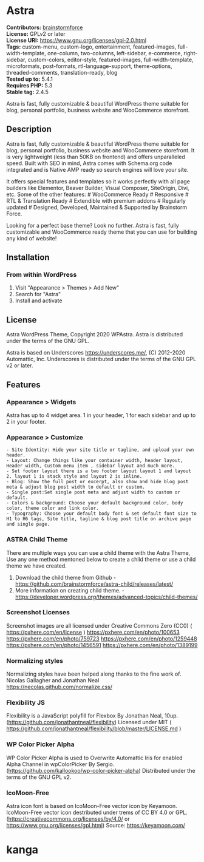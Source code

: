 # Astra #
**Contributors:** [brainstormforce](https://profiles.wordpress.org/brainstormforce)  
**License:** GPLv2 or later  
**License URI:** https://www.gnu.org/licenses/gpl-2.0.html  
**Tags:** custom-menu, custom-logo, entertainment, featured-images, full-width-template, one-column, two-columns, left-sidebar, e-commerce, right-sidebar, custom-colors, editor-style, featured-images, full-width-template, microformats, post-formats, rtl-language-support, theme-options, threaded-comments, translation-ready, blog  
**Tested up to:** 5.4.1  
**Requires PHP:** 5.3  
**Stable tag:** 2.4.5  

Astra is fast, fully customizable & beautiful WordPress theme suitable for blog, personal portfolio, business website and WooCommerce storefront.

## Description ##

Astra is fast, fully customizable & beautiful WordPress theme suitable for blog, personal portfolio, business website and WooCommerce storefront. It is very lightweight (less than 50KB on frontend) and offers unparalleled speed. Built with SEO in mind, Astra comes with Schema.org code integrated and is Native AMP ready so search engines will love your site. 

It offers special features and templates so it works perfectly with all page builders like Elementor, Beaver Builder, Visual Composer, SiteOrigin, Divi, etc. Some of the other features: # WooCommerce Ready # Responsive # RTL & Translation Ready # Extendible with premium addons # Regularly updated # Designed, Developed, Maintained & Supported by Brainstorm Force. 

Looking for a perfect base theme? Look no further. Astra is fast, fully customizable and WooCommerce ready theme that you can use for building any kind of website!

## Installation ##

### From within WordPress ###
1. Visit "Appearance > Themes > Add New"
2. Search for "Astra"
3. Install and activate

## License ##

Astra WordPress Theme, Copyright 2020 WPAstra.
Astra is distributed under the terms of the GNU GPL.

Astra is based on Underscores https://underscores.me/, (C) 2012-2020 Automattic, Inc.
Underscores is distributed under the terms of the GNU GPL v2 or later.

## Features ##

### Appearance > Widgets ###
Astra has up to 4 widget area. 1 in your header, 1 for each sidebar and up to 2 in your footer.

### Appearance > Customize ###
	- Site Identity: Hide your site title or tagline, and upload your own header.
	- Layout: Change things like your container width, header layout, Header width, Custom menu item , sidebar layout and much more.
	- Set footer layout there is a two footer layout layout 1 and layout 2. layout 1 is stack style and layout 2 is inline.
	- Blog: Show the full post or excerpt, also show and hide blog post meta & adjust blog post width to default or custom.
	- Single post:Set single post meta and adjust width to custom or default.
	- Colors & background: Choose your default background color, body color, theme color and link color.
	- Typography: Choose your default body font & set default font size to H1 to H6 tags, Site title, tagline & blog post title on archive page and single page.

### ASTRA Child Theme ###

There are multiple ways you can use a child theme with the Astra Theme, Use any one method mentoned below to create a child theme or use a child theme we have created.

1. Download the child theme from Github - https://github.com/brainstormforce/astra-child/releases/latest/
2. More information on creating child theme. - https://developer.wordpress.org/themes/advanced-topics/child-themes/


### Screenshot Licenses ###

Screenshot images are all licensed under Creative Commons Zero (CC0) ( https://pxhere.com/en/license )
https://pxhere.com/en/photo/100653
https://pxhere.com/en/photo/759723
https://pxhere.com/en/photo/1259448
https://pxhere.com/en/photo/1456591
https://pxhere.com/en/photo/1389199


### Normalizing styles ###

Normalizing styles have been helped along thanks to the fine work of.
Nicolas Gallagher and Jonathan Neal https://necolas.github.com/normalize.css/

### Flexibility JS ###

Flexibility is a JavaScript polyfill for Flexbox By Jonathan Neal, 10up. (https://github.com/jonathantneal/flexibility)
Licensed under MIT ( https://github.com/jonathantneal/flexibility/blob/master/LICENSE.md )

### WP Color Picker Alpha ###

WP Color Picker Alpha is used to Overwrite Automattic Iris for enabled Alpha Channel in wpColorPicker By Sergio. (https://github.com/kallookoo/wp-color-picker-alpha)
Distributed under the terms of the GNU GPL v2.

### IcoMoon-Free ###

Astra icon font is based on IcoMoon-Free vector icon by Keyamoon.
IcoMoon-Free vector icon destributed under trems of CC BY 4.0 or GPL. (https://creativecommons.org/licenses/by/4.0/ or https://www.gnu.org/licenses/gpl.html)
Source: https://keyamoon.com/
# kanga
